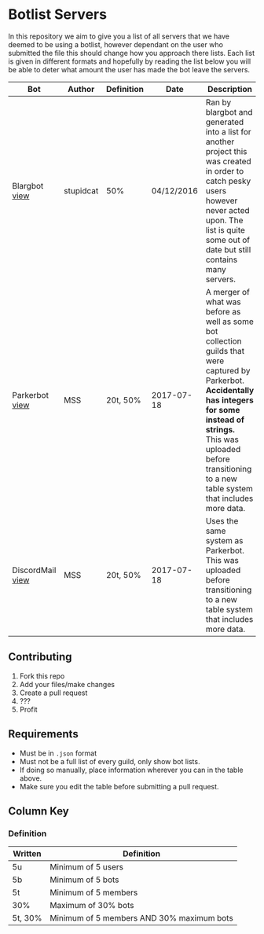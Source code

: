 # Botlist Servers

In this repository we aim to give you a list of all servers that we have deemed to be using a botlist, however dependant on the user who submitted the file this should change how you approach there lists. Each list is given in different formats and hopefully by reading the list below you will be able to deter what amount the user has made the bot leave the servers. 

Bot | Author | Definition | Date | Description
--- | ------ | ---------- | ---- | -----------
Blargbot<br>[view](blargbot.json) | stupidcat | 50% | 04/12/2016 | Ran by blargbot and generated into a list for another project this was created in order to catch pesky users however never acted upon. The list is quite some out of date but still contains many servers.
Parkerbot<br>[view](parkerbot-legacy.json) | MSS | 20t, 50% | 2017-07-18 | A merger of what was before as well as some bot collection guilds that were captured by Parkerbot. **Accidentally has integers for some instead of strings.**<br>This was uploaded before transitioning to a new table system that includes more data.
DiscordMail<br>[view](discordmail-legacy.json) | MSS | 20t, 50% | 2017-07-18 | Uses the same system as Parkerbot.<br>This was uploaded before transitioning to a new table system that includes more data.

## Contributing

1. Fork this repo
2. Add your files/make changes
3. Create a pull request
4. ???  
5. Profit

## Requirements

- Must be in `.json` format
- Must not be a full list of every guild, only show bot lists.
- If doing so manually, place information wherever you can in the table above.
- Make sure you edit the table before submitting a pull request.

## Column Key

### Definition

Written | Definition
------- | ----------
5u | Minimum of 5 users
5b | Minimum of 5 bots
5t | Minimum of 5 members
30% | Maximum of 30% bots
5t, 30% | Minimum of 5 members AND 30% maximum bots

